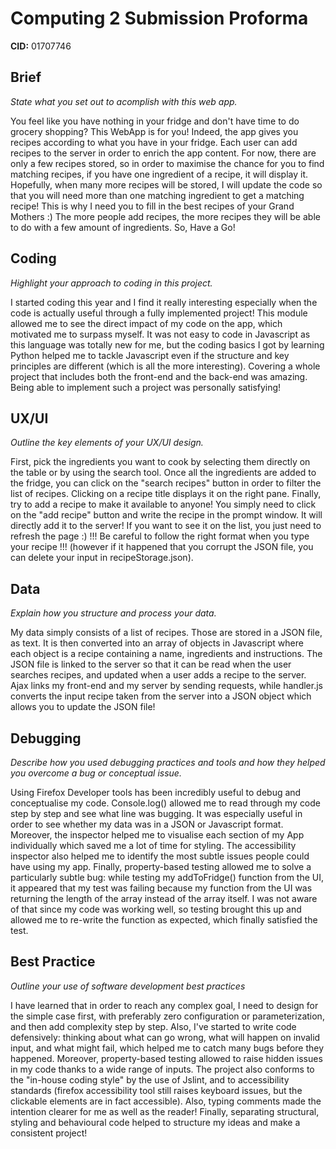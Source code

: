 # Computing 2 Submission Proforma

**CID:** 01707746

## Brief
*State what you set out to acomplish with this web app.*

You feel like you have nothing in your fridge and don't have time to do grocery shopping? This WebApp is for you! Indeed, the app gives you recipes according to what you have in your fridge. Each user can add recipes to the server in order to enrich the app content. For now, there are only a few recipes stored, so in order to maximise the chance for you to find matching recipes, if you have one ingredient of a recipe, it will display it. Hopefully, when many more recipes will be stored, I will update the code so that you will need more than one matching ingredient to get a matching recipe! This is why I need you to fill in the best recipes of your Grand Mothers :) The more people add recipes, the more recipes they will be able to do with a few amount of ingredients. So, Have a Go!

## Coding
*Highlight your approach to coding in this project.*

I started coding this year and I find it really interesting especially when the code is actually useful through a fully implemented project! This module allowed me to see the direct impact of my code on the app, which motivated me to surpass myself. It was not easy to code in Javascript as this language was totally new for me, but the coding basics I got by learning Python helped me to tackle Javascript even if the structure and key principles are different (which is all the more interesting). Covering a whole project that includes both the front-end and the back-end was amazing. Being able to implement such a project was personally satisfying!

## UX/UI
*Outline the key elements of your UX/UI design.*

First, pick the ingredients you want to cook by selecting them directly on the table or by using the search tool. Once all the ingredients are added to the fridge, you can click on the "search recipes" button in order to filter the list of recipes. Clicking on a recipe title displays it on the right pane. 
Finally, try to add a recipe to make it available to anyone! You simply need to click on the "add recipe" button and write the recipe in the prompt window. It will directly add it to the server! If you want to see it on the list, you just need to refresh the page :)
!!! Be careful to follow the right format when you type your recipe !!! (however if it happened that you corrupt the JSON file, you can delete your input in recipeStorage.json).

## Data
*Explain how you structure and process your data.*

My data simply consists of a list of recipes. Those are stored in a JSON file, as text. It is then converted into an array of objects in Javascript where each object is a recipe containing a name, ingredients and instructions. The JSON file is linked to the server so that it can be read when the user searches recipes, and updated when a user adds a recipe to the server. Ajax links my front-end and my server by sending requests, while handler.js converts the input recipe taken from the server into a JSON object which allows you to update the JSON file!

## Debugging
*Describe how you used debugging practices and tools and how they helped you overcome a bug or conceptual issue.*

Using Firefox Developer tools has been incredibly useful to debug and conceptualise my code. Console.log() allowed me to read through my code step by step and see what line was bugging. It was especially useful in order to see whether my data was in a JSON or Javascript format. Moreover, the inspector helped me to visualise each section of my App individually which saved me a lot of time for styling. The accessibility inspector also helped me to identify the most subtle issues people could have using my app. Finally, property-based testing allowed me to solve a particularly subtle bug: while testing my addToFridge() function from the UI, it appeared that my test was failing because my function from the UI was returning the length of the array instead of the array itself. I was not aware of that since my code was working well, so testing brought this up and allowed me to re-write the function as expected, which finally satisfied the test.

## Best Practice
*Outline your use of software development best practices*

I have learned that in order to reach any complex goal, I need to design for the simple case first, with preferably zero configuration or parameterization, and then add complexity step by step. Also, I've started to write code defensively: thinking about what can go wrong, what will happen on invalid input, and what might fail, which helped me to catch many bugs before they happened. Moreover, property-based testing allowed to raise hidden issues in my code thanks to a wide range of inputs. The project also conforms to the "in-house coding style" by the use of Jslint, and to accessibility standards (firefox accessibility tool still raises keyboard issues, but the clickable elements are in fact accessible). Also, typing comments made the intention clearer for me as well as the reader! Finally, separating structural, styling and behavioural code helped to structure my ideas and make a consistent project! 


